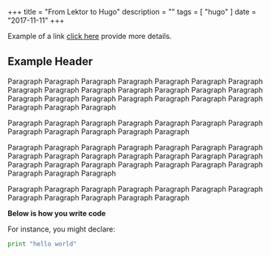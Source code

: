 +++
title = "From Lektor to Hugo"
description = ""
tags = [
    "hugo"
]
date = "2017-11-11"
+++

Example of a link [click here](https://news.ycombinator.com) provide more details.

## Example Header

Paragraph Paragraph Paragraph Paragraph Paragraph Paragraph
Paragraph Paragraph Paragraph Paragraph Paragraph Paragraph
Paragraph Paragraph Paragraph Paragraph Paragraph Paragraph
Paragraph Paragraph Paragraph Paragraph Paragraph Paragraph

Paragraph Paragraph Paragraph Paragraph Paragraph Paragraph
Paragraph Paragraph Paragraph Paragraph Paragraph Paragraph

Paragraph Paragraph Paragraph Paragraph Paragraph Paragraph
Paragraph Paragraph Paragraph Paragraph Paragraph Paragraph
Paragraph Paragraph Paragraph Paragraph Paragraph Paragraph
Paragraph Paragraph Paragraph Paragraph Paragraph Paragraph

Paragraph Paragraph Paragraph Paragraph Paragraph Paragraph
Paragraph Paragraph Paragraph Paragraph Paragraph Paragraph

**Below is how you write code**

For instance, you might declare:

```python
print "hello world"
```

